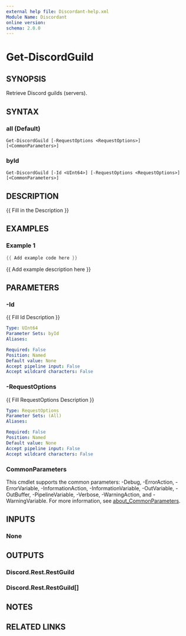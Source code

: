 ```yaml
---
external help file: Discordant-help.xml
Module Name: Discordant
online version:
schema: 2.0.0
---
```


# Get-DiscordGuild

## SYNOPSIS
Retrieve Discord guilds (servers).

## SYNTAX

### all (Default)
```
Get-DiscordGuild [-RequestOptions <RequestOptions>] [<CommonParameters>]
```

### byId
```
Get-DiscordGuild [-Id <UInt64>] [-RequestOptions <RequestOptions>] [<CommonParameters>]
```

## DESCRIPTION
{{ Fill in the Description }}

## EXAMPLES

### Example 1
```powershell
{{ Add example code here }}
```

{{ Add example description here }}

## PARAMETERS

### -Id
{{ Fill Id Description }}

```yaml
Type: UInt64
Parameter Sets: byId
Aliases:

Required: False
Position: Named
Default value: None
Accept pipeline input: False
Accept wildcard characters: False
```

### -RequestOptions
{{ Fill RequestOptions Description }}

```yaml
Type: RequestOptions
Parameter Sets: (All)
Aliases:

Required: False
Position: Named
Default value: None
Accept pipeline input: False
Accept wildcard characters: False
```

### CommonParameters
This cmdlet supports the common parameters: -Debug, -ErrorAction, -ErrorVariable, -InformationAction, -InformationVariable, -OutVariable, -OutBuffer, -PipelineVariable, -Verbose, -WarningAction, and -WarningVariable. For more information, see [about_CommonParameters](http://go.microsoft.com/fwlink/?LinkID=113216).

## INPUTS

### None

## OUTPUTS

### Discord.Rest.RestGuild

### Discord.Rest.RestGuild[]

## NOTES

## RELATED LINKS
